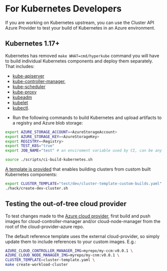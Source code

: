 # For Kubernetes Developers

If you are working on Kubernetes upstream, you can use the Cluster API Azure Provider to test your build of Kubernetes in an Azure environment.

## Kubernetes 1.17+

Kubernetes has removed `make WHAT=cmd/hyperkube` command you will have to build individual Kubernetes components and deploy them separately. That includes:

- [kube-apiserver](https://kubernetes.io/docs/reference/command-line-tools-reference/kube-apiserver/)
- [kube-controller-manager](https://kubernetes.io/docs/reference/command-line-tools-reference/kube-controller-manager/),
- [kube-scheduler](https://kubernetes.io/docs/reference/command-line-tools-reference/kube-scheduler/)
- [kube-proxy](https://kubernetes.io/docs/reference/command-line-tools-reference/kube-proxy/)
- [kubeadm](https://kubernetes.io/docs/reference/setup-tools/kubeadm/)
- [kubelet](https://kubernetes.io/docs/reference/command-line-tools-reference/kubelet/)
- [kubectl](https://kubernetes.io/docs/reference/kubectl/overview/).

* Run the following commands to build Kubernetes and upload artifacts to a registry and Azure blob storage:

```bash
export AZURE_STORAGE_ACCOUNT=<AzureStorageAccount>
export AZURE_STORAGE_KEY=<AzureStorageKey>
export REGISTRY=<Registry>
export TEST_K8S="true"
export JOB_NAME="test" # an enviroment variable used by CI, can be any non-empty string

source ./scripts/ci-build-kubernetes.sh
```

[A template is provided](../../../../templates/test/dev/cluster-template-custom-builds.yaml) that enables building clusters from custom built Kubernetes components:

```bash
export CLUSTER_TEMPLATE="test/dev/cluster-template-custom-builds.yaml"
./hack/create-dev-cluster.sh
```

## Testing the out-of-tree cloud provider

To test changes made to the [Azure cloud provider](https://github.com/kubernetes-sigs/cloud-provider-azure), first build and push images for cloud-controller-manager and/or cloud-node-manager from the root of the cloud-provider-azure repo.

The default reference template uses the external cloud-provider, so simply update them to include references to your custom images. E.g.:

```bash
AZURE_CLOUD_CONTROLLER_MANAGER_IMG=myrepo/my-ccm:v0.0.1 \
AZURE_CLOUD_NODE_MANAGER_IMG=myrepo/my-cnm:v0.0.1 \
CLUSTER_TEMPLATE=cluster-template.yaml \
make create-workload-cluster
```

